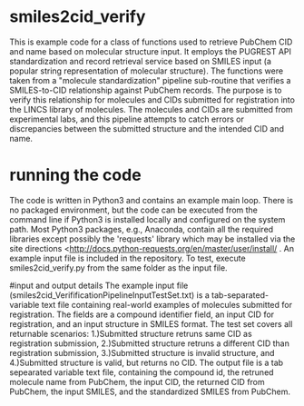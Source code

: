 # smiles2cid_verify
This is example code for a class of functions used to retrieve PubChem CID and name based on molecular structure input. It employs the PUGREST API standardization and record retrieval service based on SMILES input (a popular string representation of molecular structure). The functions were taken from a "molecule standardization" pipeline sub-routine that verifies a SMILES-to-CID relationship against PubChem records. The purpose is to verify this relationship for molecules and CIDs submitted for registration into the LINCS library of molecules. The molecules and CIDs are submitted from experimental labs, and this pipeline attempts to catch errors or discrepancies between the submitted structure and the intended CID and name.

# running the code
The code is written in Python3 and contains an example main loop. There is no packaged environment, but the code can be executed from the command line if Python3 is installed locally and configured on the system path. Most Python3 packages, e.g., Anaconda, contain all the required libraries except possibly the 'requests' library which may be installed via the site directions <http://docs.python-requests.org/en/master/user/install/ . An example input file is included in the repository. To test, execute smiles2cid_verify.py from the same folder as the input file.

#input and output details
The example input file (smiles2cid_VerifificationPipelineInputTestSet.txt) is a tab-separated-variable text file containing real-world examples of molecules submitted for registration. The fields are a compound identifier field, an input CID for registration, and an input structure in SMILES format. The test set covers all returnable scenarios: 1.)Submitted structure retruns same CID as registration submission, 2.)Submitted structure retruns a different CID than registration submission, 3.)Submitted structure is invalid structure, and 4.)Submitted structure is valid, but returns no CID. The output file is a tab sepearated variable text file, containing the compound id, the retruned molecule name from PubChem, the input CID, the returned CID from PubChem, the input SMILES, and the standardized SMILES from PubChem. 
